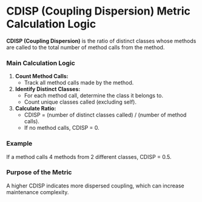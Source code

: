 # CDISP (Coupling Dispersion) Metric Calculation Logic

**CDISP (Coupling Dispersion)** is the ratio of distinct classes whose methods are called to the total number of method calls from the method.

### Main Calculation Logic

1. **Count Method Calls:**
   - Track all method calls made by the method.
2. **Identify Distinct Classes:**
   - For each method call, determine the class it belongs to.
   - Count unique classes called (excluding self).
3. **Calculate Ratio:**
   - CDISP = (number of distinct classes called) / (number of method calls).
   - If no method calls, CDISP = 0.

### Example
If a method calls 4 methods from 2 different classes, CDISP = 0.5.

### Purpose of the Metric
A higher CDISP indicates more dispersed coupling, which can increase maintenance complexity.
